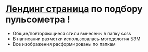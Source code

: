 # [Лендинг страница](https://salkynio.github.io/Air-balloon-tours/src/) по подбору пульсометра !
- Общие/повторяющиеся стили вынесены в папку scss
- В написании разметки использовалась мэтодология БЭМ
- Все изображения расформированы по папкам

